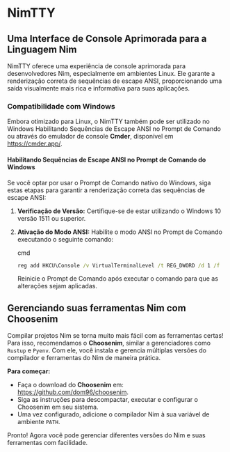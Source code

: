 # NimTTY
## Uma Interface de Console Aprimorada para a Linguagem Nim

NimTTY oferece uma experiência de console aprimorada para desenvolvedores Nim, especialmente em ambientes Linux. Ele garante a renderização correta de sequências de escape ANSI, proporcionando uma saída visualmente mais rica e informativa para suas aplicações.

### Compatibilidade com Windows

Embora otimizado para Linux, o NimTTY também pode ser utilizado no Windows Habilitando Sequências de Escape ANSI no Prompt de Comando ou através do emulador de console **Cmder**, disponível em https://cmder.app/.

#### Habilitando Sequências de Escape ANSI no Prompt de Comando do Windows

Se você optar por usar o Prompt de Comando nativo do Windows, siga estas etapas para garantir a renderização correta das sequências de escape ANSI:

1. **Verificação de Versão:** Certifique-se de estar utilizando o Windows 10 versão 1511 ou superior.

2. **Ativação do Modo ANSI:** Habilite o modo ANSI no Prompt de Comando executando o seguinte comando:

   cmd

   ```cmd
   reg add HKCU\Console /v VirtualTerminalLevel /t REG_DWORD /d 1 /f
   ```

   Reinicie o Prompt de Comando após executar o comando para que as alterações sejam aplicadas.

## Gerenciando suas ferramentas Nim com Choosenim

Compilar projetos Nim se torna muito mais fácil com as ferramentas certas! Para isso, recomendamos o **Choosenim**, similar a gerenciadores como `Rustup` e `Pyenv`. Com ele, você instala e gerencia múltiplas versões do compilador e ferramentas do Nim de maneira prática.

**Para começar:**

- Faça o download do **Choosenim** em: https://github.com/dom96/choosenim.
- Siga as instruções para descompactar, executar e configurar o Choosenim em seu sistema.
- Uma vez configurado, adicione o compilador Nim à sua variável de ambiente `PATH`.

Pronto! Agora você pode gerenciar diferentes versões do Nim e suas ferramentas com facilidade.
